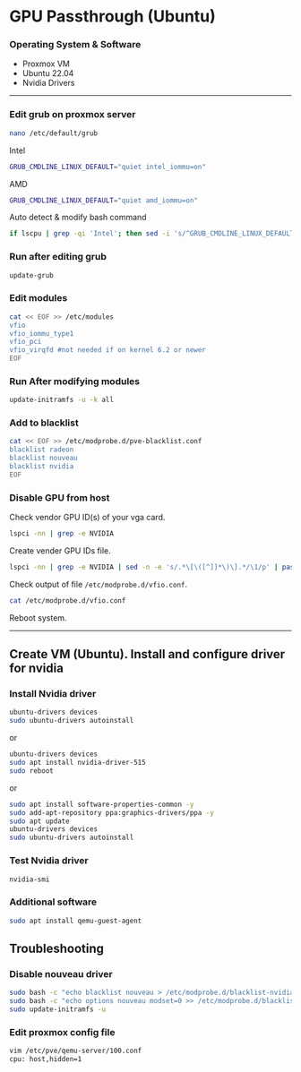 # GPU Passthrough (Ubuntu)

### Operating System & Software
- Proxmox VM
- Ubuntu 22.04
- Nvidia Drivers

---

### Edit grub on proxmox server
```bash
nano /etc/default/grub
```
Intel
```bash
GRUB_CMDLINE_LINUX_DEFAULT="quiet intel_iommu=on"
```
AMD
```bash
GRUB_CMDLINE_LINUX_DEFAULT="quiet amd_iommu=on"
```
Auto detect & modify bash command
```bash
if lscpu | grep -qi 'Intel'; then sed -i 's/^GRUB_CMDLINE_LINUX_DEFAULT=.*/GRUB_CMDLINE_LINUX_DEFAULT="quiet intel_iommu=on"/' /etc/default/grub; elif lscpu | grep -qi 'AMD'; then sed -i 's/^GRUB_CMDLINE_LINUX_DEFAULT=.*/GRUB_CMDLINE_LINUX_DEFAULT="quiet amd_iommu=on"/' /etc/default/grub; else echo "Unknown CPU vendor"; fi
```

### Run after editing grub
```bash
update-grub
```

### Edit modules
```bash
cat << EOF >> /etc/modules
vfio
vfio_iommu_type1
vfio_pci
vfio_virqfd #not needed if on kernel 6.2 or newer
EOF
```
### Run After modifying modules
```bash
update-initramfs -u -k all
```

### Add to blacklist
```bash
cat << EOF >> /etc/modprobe.d/pve-blacklist.conf
blacklist radeon
blacklist nouveau
blacklist nvidia
EOF
```

### Disable GPU from host
Check vendor GPU ID(s) of your vga card.
```bash
lspci -nn | grep -e NVIDIA
```
Create vender GPU IDs file.
```bash
lspci -nn | grep -e NVIDIA | sed -n -e 's/.*\[\([^]]*\)\].*/\1/p' | paste -s -d, | sed 's/.*/options vfio-pci ids=& disable_vga=1/' > /etc/modprobe.d/vfio.conf
```
Check output of file ```/etc/modprobe.d/vfio.conf```.
```bash
cat /etc/modprobe.d/vfio.conf
```
Reboot system.

---

## Create VM (Ubuntu). Install and configure driver for nvidia

### Install Nvidia driver
```bash
ubuntu-drivers devices
sudo ubuntu-drivers autoinstall
```
or
```bash
ubuntu-drivers devices
sudo apt install nvidia-driver-515
sudo reboot
```
or
```bash
sudo apt install software-properties-common -y
sudo add-apt-repository ppa:graphics-drivers/ppa -y
sudo apt update
ubuntu-drivers devices
sudo ubuntu-drivers autoinstall
```

### Test Nvidia driver
```bash
nvidia-smi
```

### Additional software
```bash
sudo apt install qemu-guest-agent
```

## Troubleshooting

### Disable nouveau driver
```bash
sudo bash -c "echo blacklist nouveau > /etc/modprobe.d/blacklist-nvidia-nouveau.conf"
sudo bash -c "echo options nouveau modset=0 >> /etc/modprobe.d/blacklist-nvidia-nouveau.conf"
sudo update-initramfs -u
```
### Edit proxmox config file
```bash
vim /etc/pve/qemu-server/100.conf
cpu: host,hidden=1
```
